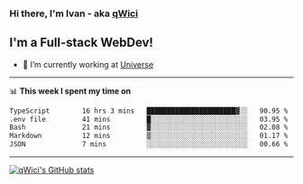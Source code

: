 ### Hi there, I'm Ivan - aka [qWici][website]

## I'm a Full-stack WebDev!
- 🔭 I’m currently working at [Universe][universe]

---

📊 **This week I spent my time on**
<!--START_SECTION:waka-->

```txt
TypeScript        16 hrs 3 mins   ██████████████████████▓░░   90.95 %
.env file         41 mins         █░░░░░░░░░░░░░░░░░░░░░░░░   03.95 %
Bash              21 mins         ▓░░░░░░░░░░░░░░░░░░░░░░░░   02.08 %
Markdown          12 mins         ▒░░░░░░░░░░░░░░░░░░░░░░░░   01.17 %
JSON              7 mins          ░░░░░░░░░░░░░░░░░░░░░░░░░   00.66 %
```

<!--END_SECTION:waka-->

---

[![qWici's GitHub stats](https://github-readme-stats.vercel.app/api?username=qWici)](https://github.com/qWici/github-readme-stats)

[website]: https://devkucher.com
[twitter]: https://twitter.com/KucherDev
[linkedin]: https://www.linkedin.com/in/ivankucher
[universe]: https://universeapps.limited
